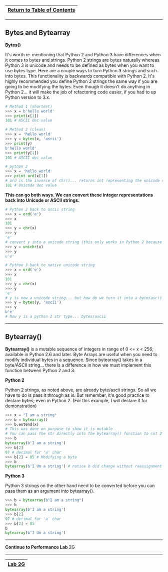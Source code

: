 |[Return to Table of Contents](/00-Table-of-Contents.md)|
|---|

---

## Bytes and Bytearray

**Bytes\(\)**

It's worth re-mentioning that Python 2 and Python 3 have differences when it comes to bytes and strings. Python 2 strings are bytes naturally whereas Python 3 is unicode and needs to be defined as bytes when you want to use bytes type. Here are a couple ways to turn Python 3 strings and such.. into bytes. This functionality is backwards compatible with Python 2. It's highly recommended you define Python 2 strings the same way if you are going to be modifying the bytes. Even though it doesn't do anything in Python 2... it will make the job of refactoring code easier, if you had to up Python version to 3.x.


```python
# Method 1 (shortest)
>>> x = b'hello world'
>>> print(x[1])
101 # ASCII dec value

# Method 2 (clean)
>>> x = 'hello world'
>>> y = bytes(x, 'ascii')
>>> print(y)
b'hello world'
>>> print(y[1])
101 # ASCII dec value

# python 2
>>> x = 'hello world'
>>> print ord(x[1]) 
# ord is the inverse of chr()... returns int representing the unicode code point of the argument
101 # Unicode dec value
```

**This can go both ways. We can convert these integer representations back into Unicode or ASCII strings.**

```python
# Python 2 back to ascii string
>>> x = ord('e')
>>> x
101
>>> y = chr(x)
>>> y
'e'
# convert y into a unicode string (this only works in Python 2 because unicode is default in Python 3)
>>> y = unichr(x)
>>> y
u'e'

# Python 3 back to native unicode string
>>> x = ord('e')
>>> x
101
>>> y = chr(x)
>>> y
'e'
# y is now a unicode string... but how do we turn it into a byte/ascii string?
>>> y = bytes(y, 'ascii')
>>> y
b'e'
# Now y is a python 2 str type... bytes/ascii
```

---
## Bytearray\(\)

**Bytearray\(\)** is a mutable sequence of integers in range of 0 &lt;= x &lt; 256; available in Python 2.6 and later​. Byte Arrays are useful when you need to modify individual bytes in a sequence. Since bytearray\(\) takes in a byte/ASCII string... there is a difference in how we must implement this function between Python 2 and 3.

**Python 2**

Python 2 strings, as noted above, are already byte/ascii strings. So all we have to do is pass it through as is. But remember, it's good practice to declare bytes; even in Python 2. \(For this example, I will declare it for demonstration\)

```python
>>> x = "I am a string"
>>> b = bytearray()
>>> b.extend(x) 
# This was done on purpose to show it is mutable 
# You can pass the str directly into the bytearray() function to cut 2 lines
>>> b
bytearray(b'I am a string')
>>> b[2]
97 # decimal for 'a' char
>>> b[2] = 85 # Modifying a byte
>>> b
bytearray(b'I Um a string')​ # notice b did change without reassignment
```

**Python 3**

Python 3 strings on the other hand need to be converted before you can pass them as an argument into bytearray\(\).

```python
>>> b = bytearray(b"I am a string")
>>> b
bytearray(b'I am a string')
>>> b[2]
97 # decimal for 'a' char
>>> b[2] = 85
b
bytearray(b'I Um a string')
```  

---
**Continue to Performance Lab** 2G

---

|[Lab 2G](/02_Data_Types/lab2g.md)|
|---|
